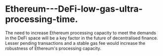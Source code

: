 # Ethereum---DeFi-low-gas-ultra-processing-time.
The need to increase Ethereum processing capacity to meet the demands in the DeFi space will be a key factor in the future of decentralised finance.  Lesser pending transactions and  a stable gas fee would increase the robustness of Ethereum's processing capacity.
